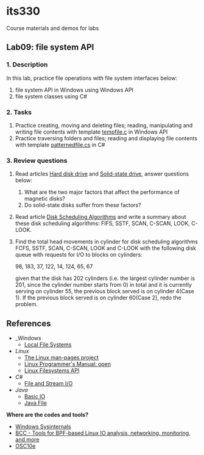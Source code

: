 # its330
Course materials and demos for labs

## Lab09: file system API

### 1. Description

In this lab,  practice file operations with file system interfaces below:
1. file system API in Windows using Windows API
2. file system classes using C#

### 2. Tasks

1. Practice creating, moving and deleting files; reading, manipulating and writing file contents with template [tempfile.c](./code/win/tempfile.c) in Windows API
2. Practice traversing folders and files; reading and displaying file contents with template [patternedfile.cs](./code/cs/patternedfile.cs) in C#

### 3. Review questions
1. Read articles [Hard disk drive](https://en.wikipedia.org/wiki/Hard_disk_drive) and [Solid-state drive](https://en.wikipedia.org/wiki/Solid-state_drive), answer questions below:
   1.  What are the two major factors that affect the performance of magnetic disks?
   2.  Do solid-state disks suffer from these factors?

2. Read article [Disk Scheduling Algorithms](https://www.geeksforgeeks.org/disk-scheduling-algorithms/) and write a summary about these disk scheduling algorithms: FIFS, SSTF, SCAN, C-SCAN, LOOK, C-LOOK.
3. Find the total head movements in cylinder for disk scheduling algorithms FCFS, SSTF, SCAN, C-SCAN, LOOK and C-LOOK with the following disk queue with requests for I/O to blocks on cylinders: 

   98, 183, 37, 122, 14, 124, 65, 67 

   given that the disk has 202 cylinders (i.e. the largest cylinder number is 201, since the cylinder number starts from 0) in total and it is currently serving on cylinder 55, the previous block served is on cylinder 4(Case 1). If the previous block served is on cylinder 60(Case 2), redo the problem.



## References

* _Windows
	* [Local File Systems](https://docs.microsoft.com/en-us/windows/win32/fileio/file-management)
* _Linux_
	* [The Linux man-pages project](https://www.kernel.org/doc/man-pages/)
	* [Linux Programmer's Manual: open](http://man7.org/linux/man-pages/man2/open.2.html)
	* [Linux Filesystems API](https://www.kernel.org/doc/html/v4.14/filesystems/index.html)
* _C#_
	* [File and Stream I/O](https://docs.microsoft.com/en-us/dotnet/standard/io/)
* _Java_
	* [Basic IO](https://docs.oracle.com/javase/tutorial/essential/io/)
	* [Java File](http://www.java2s.com/Tutorials/Java/Java\_io/index.htm)




**Where are the codes and tools?**
* [Windows Sysinternals](https://docs.microsoft.com/en-us/sysinternals/)
* [BCC - Tools for BPF-based Linux IO analysis, networking, monitoring, and more](https://github.com/iovisor/bcc)
* [OSC10e](https://github.com/greggagne/osc10e)






